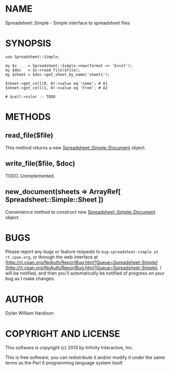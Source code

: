 # NAME

Spreadsheet::Simple - Simple interface to spreadsheet files

# SYNOPSIS

    use Spreadsheet::Simple;

    my $s     = Spreadsheet::Simple->new(format => 'Excel');
    my $doc   = $s->read_file($file);
    my $sheet = $doc->get_sheet_by_name('sheet1');

    $sheet->get_cell(0, 0)->value eq 'name'; # A1
    $sheet->get_cell(1, 0)->value eq 'Fred'; # A2

    # $cell->color -- TODO

# METHODS

## read\_file($file)

This method returns a new [Spreadsheet::Simple::Document](http://search.cpan.org/perldoc?Spreadsheet::Simple::Document) object.

## write\_file($file, $doc)

TODO. Unimplemented.

## new\_document(sheets => ArrayRef\[ Spreadsheet::Simple::Sheet \])

Convenience method to construct new [Spreadsheet::Simple::Document](http://search.cpan.org/perldoc?Spreadsheet::Simple::Document) object.

# BUGS

Please report any bugs or feature requests to `bug-spreadsheet-simple at rt.cpan.org`, or through
the web interface at [http://rt.cpan.org/NoAuth/ReportBug.html?Queue=Spreadsheet-Simple](http://rt.cpan.org/NoAuth/ReportBug.html?Queue=Spreadsheet-Simple).  I will be notified, and then you'll
automatically be notified of progress on your bug as I make changes.

# AUTHOR

Dylan William Hardison

# COPYRIGHT AND LICENSE

This software is copyright (c) 2013 by Infinity Interactive, Inc.

This is free software; you can redistribute it and/or modify it under
the same terms as the Perl 5 programming language system itself.
